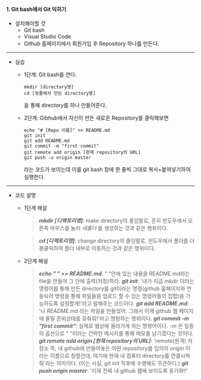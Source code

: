 #### 1. Git bash에서 Git 익히기
- 설치해야할 것
    - Git bash
    - Visual Studio Code
    - Github 홈페이지에서 회원가입 후 Repository 하나를 만든다.

---
- 실습
    * 1단계: Git bash를 연다.  
        ```
        mkdir [directory명] 
        cd [윗줄에서 만든 directory명]
        ```
        을 통해 directory를 하나 만들어준다.      

    * 2단계: Gibhub에서 자신이 만든 새로운 Repository를 클릭해보면 
 
        ```
        echo "# [Repo 이름]" >> README.md
        git init 
        git add README.md
        git commit -m "first commit"
        git remote add origin [현재 repository의 URL]
        git push -u origin master
        ```
        라는 코드가 보이는데 이를 git bash 창에 한 줄씩 그대로 복사+붙여넣기하여 실행한다.
---
- 코드 설명
    - 1단계 해설
        >**_mkdir [디렉토리명]_**: make directory의 줄임말로, 흔히 윈도우에서 오른쪽 마우스를 눌러 _새폴더_ 를 생성하는 것과 같은 행위이다.

      >**_cd [디렉토리명]_**: change directory의 줄임말로, 윈도우에서 폴더를 더블클릭하여 폴더 내부로 이동하는 것과 같은 행위이다.
    - 2단계 해설
        >**_echo " " >> README.md_**: " "안에 있는 내용을 README.md라는 file을 만들어 그 안에 출력(저장)하라.
        >**_git init_**: '내가 지금 _mkdir_ 이라는 명령어를 통해 만든 directory를 git이라는 명령(github 홈페이지와 연동되어 명령을 통해 파일들을 업로드 할 수 있는 명령어들의 집합)을 가능하도록 설정할게!'라고 말해주는 코드이다.
        >**_git add README.md_**: '나 _README.md_ 라는 파일을 만들었어. 그래서 이제 github 웹 페이지에 올릴 준비상태를 갖춰줘!'라고 명령하는 행위이다.
        >**_git commit -m "first commit"_**: 실제로 웹상에 올라가게 하는 명령어이다. _-m_ 은 일종의 옵션으로 " "이라는 간략한 메시지를 통해 메모를 남기겠다는 것이다.
        >**_git remote add origin [현재 repository의 URL]_**: 'remote(원격) 저장소 즉, 내 github에 만들어놓은 어떤 repository를 임의의 _origin_ 이라는 이름으로 칭할건데, 여기에 현재 내 컴퓨터 directory를 연결시켜줘'라는 의미이다. (이는 사실, _git init_ 직후에 수행해도 무관하다.)
        >**_git push origin master_**: '이제 진짜 내 github 웹에 보이도록 동기화!!'

    
